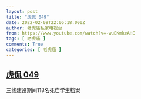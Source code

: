 ```yaml
---
layout: post
title: "虎侃 049"
date: 2022-02-09T22:06:18.000Z
author: 老虎庙私家电视台
from: https://www.youtube.com/watch?v=-wuEKmkeAHE
tags: [ 老虎庙 ]
comments: True
categories: [ 老虎庙 ]
---
```

<!--1644444378000-->
[虎侃 049](https://www.youtube.com/watch?v=-wuEKmkeAHE)
------

<div>
三线建设期间118名死亡学生档案
</div>
